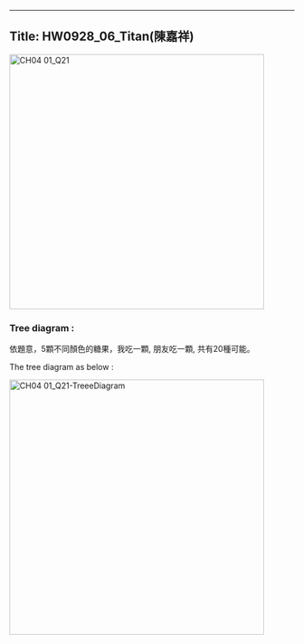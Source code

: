  ---
Title: HW0928_06_Titan(陳嘉祥)
 ---
<img width="450" alt="CH04 01_Q21" src="https://github.com/user-attachments/assets/38294dcb-efe9-4e26-b6a3-e739f217f2d5">

### Tree diagram : 

依題意，5顆不同顏色的糖果，我吃一顆, 朋友吃一顆, 共有20種可能。

The tree diagram as below :

<img width="450" alt="CH04 01_Q21-TreeeDiagram" src="https://github.com/user-attachments/assets/d2c87d07-24ec-4cfd-a63d-fd74652a9c72">
